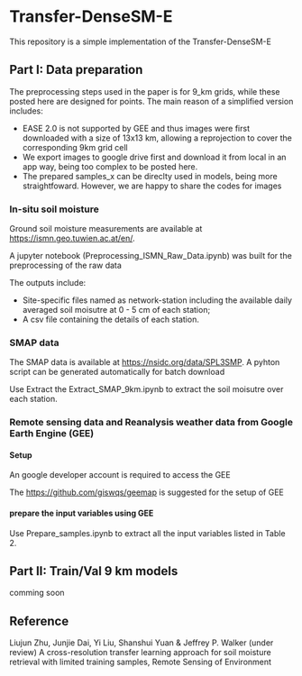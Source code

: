 # Transfer-DenseSM-E
This repository is a simple implementation of the Transfer-DenseSM-E


## Part I: Data preparation

The preprocessing steps used in the paper is for 9_km grids, while these posted here are designed for points. The main reason of a simplified version includes: 
- EASE 2.0 is not supported by GEE and thus images were first downloaded with a size of 13x13 km, allowing a reprojection to cover the corresponding 9km grid cell 
- We export images to google drive first and download it from local in an app way, being too complex to be posted here.
- The prepared samples_x can be direclty used in models, being more straightfoward.
However, we are happy to share the codes for images

### In-situ soil moisture
Ground soil moisture measurements are available at https://ismn.geo.tuwien.ac.at/en/.

A jupyter notebook (Preprocessing_ISMN_Raw_Data.ipynb) was built for the preprocessing of the raw data

The outputs include: 
- Site-specific files named as network-station including the available daily averaged soil moisutre at 0 - 5 cm of each station;
- A csv file containing the details of each station.

### SMAP data
The SMAP data is available at https://nsidc.org/data/SPL3SMP. A pyhton script can be generated automatically for batch download

Use Extract the Extract_SMAP_9km.ipynb to extract the soil moisutre over each station.

### Remote sensing data and Reanalysis weather data from Google Earth Engine (GEE)
#### Setup
An google developer account is required to access the GEE

The https://github.com/giswqs/geemap is suggested for the setup of GEE

#### prepare the input variables using GEE
Use Prepare_samples.ipynb to extract all the input variables listed in Table 2. 

## Part II: Train/Val 9 km models
comming soon



## Reference
Liujun Zhu, Junjie Dai, Yi Liu, Shanshui Yuan & Jeffrey P. Walker (under review) A cross-resolution transfer learning approach for soil moisture retrieval with limited training samples, Remote Sensing of Environment
